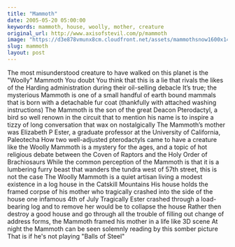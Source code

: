 ```yaml
---
title: "Mammoth"
date: 2005-05-20 05:00:00
keywords: mammoth, house, woolly, mother, creature
original_url: http://www.axisofstevil.com/p/mammoth
image: "https://d3e878vmunx8cm.cloudfront.net/assets/mammothsnow1600x1400.jpg"
slug: mammoth
layout: post
---
```


The most misunderstood creature to have walked on this planet is the &quot;Woolly&quot; Mammoth You doubt You think that this is a lie that rivals the likes of the Harding administration during their oil-selling debacle It’s true; the mysterious Mammoth is one of a small handful of earth bound mammals that is born with a detachable fur coat (thankfully with attached washing instructions) The Mammoth is the son of the great Deacon Pterodactyl, a bird so well renown in the circuit that to mention his name is to inspire a tizzy of long conversation that wax on nostalgically The Mammoth’s mother was Elizabeth P Ester, a graduate professor at the University of California, Paleotecha How two well-adjusted pterodactyls came to have a creature like the Woolly Mammoth is a mystery for the ages, and a topic of hot religious debate between the Coven of Raptors and the Holy Order of Brachiosaurs
While the common perception of the Mammoth is that it is a lumbering furry beast that wanders the tundra west of 57th street, this is not the case The Woolly Mammoth is a quiet artisan living a modest existence in a log house in the Catskill Mountains His house holds the framed corpse of his mother who tragically crashed into the side of the house one infamous 4th of July Tragically Ester crashed through a load-bearing log and to remove her would be to collapse the house Rather then destroy a good house and go through all the trouble of filling out change of address forms, the Mammoth framed his mother in a life like 3D scene At night the Mammoth can be seen solemnly reading by this somber picture That is if he&#039;s not playing &quot;Balls of Steel&quot;

